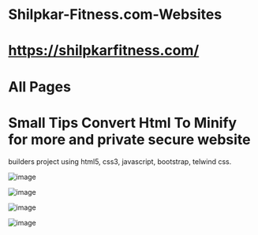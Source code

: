 # Shilpkar-Fitness.com-Websites
# https://shilpkarfitness.com/
# All Pages
# Small Tips Convert Html To Minify for more and private secure website
builders project using html5, css3, javascript, bootstrap, telwind css.

![image](https://github.com/user-attachments/assets/cafbb3a2-ca0e-4f45-9a83-5f3b1e9e8036)

![image](https://github.com/user-attachments/assets/1a08e771-fc6e-4d71-aa0e-d33400b841e8)

![image](https://github.com/user-attachments/assets/cf190185-2073-42c0-bbac-4eda0cbb855d)

![image](https://github.com/user-attachments/assets/c1316cc0-3a86-4ddd-9fd0-8c899ef5c103)
